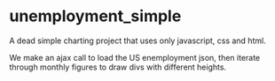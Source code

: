 unemployment_simple
===================

A dead simple charting project that uses only javascript, css and html.

We make an ajax call to load the US enemployment json, then iterate through monthly figures to draw divs with different heights.
